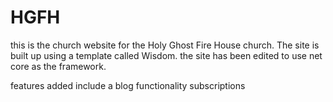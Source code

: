 # HGFH
this is the church website for the Holy Ghost Fire House church. The site is built up using a template called Wisdom.
the site has been edited to use net core as the framework. 

features added include a blog functionality
subscriptions
